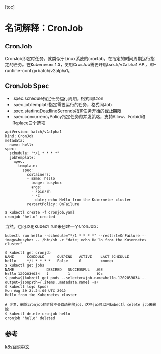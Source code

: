 [toc]
# 名词解释：CronJob
## CronJob
CronJob即定时任务，就类似于Linux系统的crontab，在指定的时间周期运行指定的任务。在Kubernetes 1.5，使用CronJob需要开启batch/v2alpha1 API，即–runtime-config=batch/v2alpha1。
## CronJob Spec
- .spec.schedule指定任务运行周期，格式同Cron
- .spec.jobTemplate指定需要运行的任务，格式同Job
- .spec.startingDeadlineSeconds指定任务开始的截止期限
- .spec.concurrencyPolicy指定任务的并发策略，支持Allow、Forbid和Replace三个选项
```
apiVersion: batch/v2alpha1
kind: CronJob
metadata:
  name: hello
spec:
  schedule: "*/1 * * * *"
  jobTemplate:
    spec:
      template:
        spec:
          containers:
          - name: hello
            image: busybox
            args:
            - /bin/sh
            - -c
            - date; echo Hello from the Kubernetes cluster
          restartPolicy: OnFailure
```
```
$ kubectl create -f cronjob.yaml
cronjob "hello" created
```
当然，也可以用kubectl run来创建一个CronJob：
```
kubectl run hello --schedule="*/1 * * * *" --restart=OnFailure --image=busybox -- /bin/sh -c "date; echo Hello from the Kubernetes cluster"
```
```
$ kubectl get cronjob
NAME      SCHEDULE      SUSPEND   ACTIVE    LAST-SCHEDULE
hello     */1 * * * *   False     0         <none>
$ kubectl get jobs
NAME               DESIRED   SUCCESSFUL   AGE
hello-1202039034   1         1            49s
$ pods=$(kubectl get pods --selector=job-name=hello-1202039034 --output=jsonpath={.items..metadata.name} -a)
$ kubectl logs $pods
Mon Aug 29 21:34:09 UTC 2016
Hello from the Kubernetes cluster

# 注意，删除cronjob的时候不会自动删除job，这些job可以用kubectl delete job来删除
$ kubectl delete cronjob hello
cronjob "hello" deleted
```
## 参考
[k8s官网中文](https://www.kubernetes.org.cn/cronjob)
